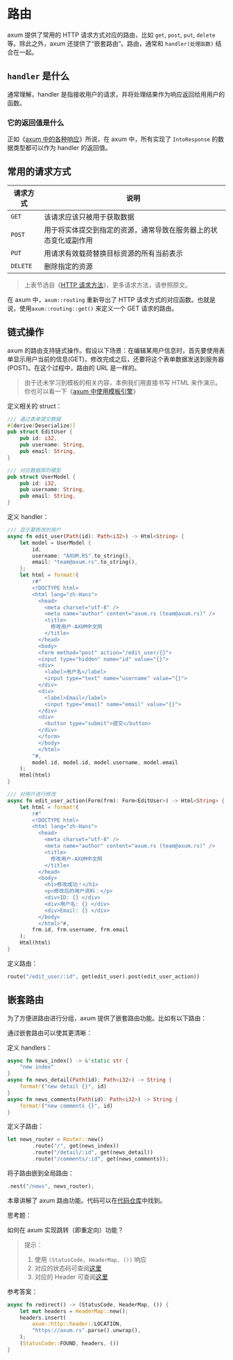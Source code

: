 # 路由

axum 提供了常用的 HTTP 请求方式对应的路由，比如 `get`, `post`, `put`, `delete` 等。除此之外，axum 还提供了“嵌套路由”。路由，通常和 `handler(处理函数)` 结合在一起。

## `handler` 是什么

通常理解，handler 是指接收用户的请求，并将处理结果作为响应返回给用用户的函数。

### 它的返回值是什么

正如《[axum 中的各种响应](https://axum.rs/topic/roaming-axum/response)》所说，在 axum 中，所有实现了 `IntoResponse` 的数据类型都可以作为 handler 的返回值。

## 常用的请求方式

| 请求方式 | 说明                                                             |
| -------- | ---------------------------------------------------------------- |
| `GET`    | 该请求应该只被用于获取数据                                       |
| `POST`   | 用于将实体提交到指定的资源，通常导致在服务器上的状态变化或副作用 |
| `PUT`    | 用请求有效载荷替换目标资源的所有当前表示                         |
| `DELETE` | 删除指定的资源                                                   |

> 上表节选自《[HTTP 请求方法](https://developer.mozilla.org/zh-CN/docs/Web/HTTP/Methods)》，更多请求方法，请参照原文。

在 axum 中，`axum::routing` 重新导出了 HTTP 请求方式的对应函数。也就是说，使用`axum::routing::get()` 来定义一个 GET 请求的路由。

## 链式操作

axum 的路由支持链式操作。假设以下场景：在编辑某用户信息时，首先要使用表单显示用户当前的信息\(GET\)，修改完成之后，还要将这个表单数据发送到服务器\(POST\)。在这个过程中，路由的 URL 是一样的。

> 由于还未学习到模板的相关内容，本例我们用直接书写 HTML 来作演示。你也可以看一下《[axum 中使用模板引擎](https://axum.rs/topic/roaming-axum/template)》

定义相关的 struct：

```rust
/// 通过表单提交数据
#[derive(Deserialize)]
pub struct EditUser {
    pub id: i32,
    pub username: String,
    pub email: String,
}

/// 对应数据库的模型
pub struct UserModel {
    pub id: i32,
    pub username: String,
    pub email: String,
}
```

定义 handler：

```rust
/// 显示要修改的用户
async fn edit_user(Path(id): Path<i32>) -> Html<String> {
    let model = UserModel {
        id,
        username: "AXUM.RS".to_string(),
        email: "team@axum.rs".to_string(),
    };
    let html = format!(
        r#"
        <!DOCTYPE html>
        <html lang="zh-Hans">
          <head>
            <meta charset="utf-8" />
            <meta name="author" content="axum.rs (team@axum.rs)" />
            <title>
              修改用户-AXUM中文网
            </title>
          </head>
          <body>
          <form method="post" action="/edit_user/{}">
          <input type="hidden" name="id" value="{}">
          <div>
            <label>用户名</label>
            <input type="text" name="username" value="{}">
          </div>
          <div>
            <label>Email</label>
            <input type="email" name="email" value="{}">
          </div>
          <div>
            <button type="submit">提交</button>
          </div>
          </form>
          </body>
          </html>
        "#,
        model.id, model.id, model.username, model.email
    );
    Html(html)
}

/// 对用户进行修改
async fn edit_user_action(Form(frm): Form<EditUser>) -> Html<String> {
    let html = format!(
        r#"
        <!DOCTYPE html>
        <html lang="zh-Hans">
          <head>
            <meta charset="utf-8" />
            <meta name="author" content="axum.rs (team@axum.rs)" />
            <title>
              修改用户-AXUM中文网
            </title>
          </head>
          <body>
            <h1>修改成功！</h1>
            <p>修改后的用户资料：</p>
            <div>ID: {} </div>
            <div>用户名: {} </div>
            <div>Email: {} </div>
          </body>
          </html>"#,
        frm.id, frm.username, frm.email
    );
    Html(html)
}
```

定义路由：

```rust
route("/edit_user/:id", get(edit_user).post(edit_user_action))
```

## 嵌套路由

为了方便进路由进行分组，axum 提供了嵌套路由功能。比如有以下路由：

通过嵌套路由可以使其更清晰：

定义 handlers：

```rust
async fn news_index() -> &'static str {
    "new index"
}
async fn news_detail(Path(id): Path<i32>) -> String {
    format!("new detail {}", id)
}
async fn news_comments(Path(id): Path<i32>) -> String {
    format!("new comments {}", id)
}
```

定义子路由：

```rust
let news_router = Router::new()
        .route("/", get(news_index))
        .route("/detail/:id", get(news_detail))
        .route("/comments/:id", get(news_comments));
```

将子路由嵌到全局路由：

```rust
.nest("/news", news_router);
```

本章讲解了 axum 路由功能。代码可以在[代码仓库](https://github.com/axumrs/roaming-axum/tree/main/route)中找到。

思考题：

如何在 axum 实现跳转（即重定向）功能？

> 提示：
>
> 1.  使用 `(StatusCode, HeaderMap, ())` 响应
> 2.  对应的状态码可查阅[这里](https://developer.mozilla.org/zh-CN/docs/Web/HTTP/Status)
> 3.  对应的 Header 可查阅[这里](https://developer.mozilla.org/zh-CN/docs/Web/HTTP/Headers)

参考答案：

```rust
async fn redirect() -> (StatusCode, HeaderMap, ()) {
    let mut headers = HeaderMap::new();
    headers.insert(
        axum::http::header::LOCATION,
        "https://axum.rs".parse().unwrap(),
    );
    (StatusCode::FOUND, headers, ())
}
```

